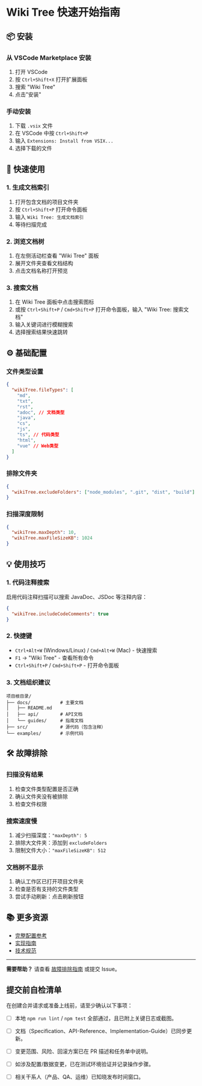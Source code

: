 ﻿# Wiki Tree 快速开始指南

## 📦 安装

### 从 VSCode Marketplace 安装

1. 打开 VSCode
2. 按 `Ctrl+Shift+X` 打开扩展面板
3. 搜索 "Wiki Tree"
4. 点击"安装"

### 手动安装

1. 下载 `.vsix` 文件
2. 在 VSCode 中按 `Ctrl+Shift+P`
3. 输入 `Extensions: Install from VSIX...`
4. 选择下载的文件

## 🚀 快速使用

### 1. 生成文档索引

1. 打开包含文档的项目文件夹
2. 按 `Ctrl+Shift+P` 打开命令面板
3. 输入 `Wiki Tree: 生成文档索引`
4. 等待扫描完成

### 2. 浏览文档树

1. 在左侧活动栏查看 "Wiki Tree" 面板
2. 展开文件夹查看文档结构
3. 点击文档名称打开预览

### 3. 搜索文档

1. 在 Wiki Tree 面板中点击搜索图标
2. 或按 `Ctrl+Shift+P` / `Cmd+Shift+P` 打开命令面板，输入 "Wiki Tree: 搜索文档"
3. 输入关键词进行模糊搜索
4. 选择搜索结果快速跳转

## ⚙️ 基础配置

### 文件类型设置

```json
{
  "wikiTree.fileTypes": [
    "md",
    "txt",
    "rst",
    "adoc", // 文档类型
    "java",
    "cs",
    "js",
    "ts", // 代码类型
    "html",
    "vue" // Web类型
  ]
}
```

### 排除文件夹

```json
{
  "wikiTree.excludeFolders": ["node_modules", ".git", "dist", "build"]
}
```

### 扫描深度限制

```json
{
  "wikiTree.maxDepth": 10,
  "wikiTree.maxFileSizeKB": 1024
}
```

## 💡 使用技巧

### 1. 代码注释搜索

启用代码注释扫描可以搜索 JavaDoc、JSDoc 等注释内容：

```json
{
  "wikiTree.includeCodeComments": true
}
```

### 2. 快捷键

- `Ctrl+Alt+W` (Windows/Linux) / `Cmd+Alt+W` (Mac) - 快速搜索
- `F1` → "Wiki Tree" - 查看所有命令
- `Ctrl+Shift+P` / `Cmd+Shift+P` - 打开命令面板

### 3. 文档组织建议

```
项目根目录/
├── docs/           # 主要文档
│   ├── README.md
│   ├── api/        # API文档
│   └── guides/     # 指南文档
├── src/            # 源代码（包含注释）
└── examples/       # 示例代码
```

## 🛠️ 故障排除

### 扫描没有结果

1. 检查文件类型配置是否正确
2. 确认文件夹没有被排除
3. 检查文件权限

### 搜索速度慢

1. 减少扫描深度：`"maxDepth": 5`
2. 排除大文件夹：添加到 `excludeFolders`
3. 限制文件大小：`"maxFileSizeKB": 512`

### 文档树不显示

1. 确认工作区已打开项目文件夹
2. 检查是否有支持的文件类型
3. 尝试手动刷新：点击刷新按钮

## 📚 更多资源

- [完整配置参考](API-Reference.md)
- [实现指南](Implementation-Guide.md)
- [技术规范](Specification.md)

---

**需要帮助？** 请查看 [故障排除指南](Troubleshooting.md) 或提交 Issue。

## 提交前自检清单

在创建合并请求或准备上线前，请至少确认以下事项：

- [ ] 本地  `npm run lint` / `npm test` 全部通过，且已附上关键日志或截图。
- [ ] 文档（Specification、API-Reference、Implementation-Guide）已同步更新。
- [ ] 变更范围、风险、回滚方案已在 PR 描述和任务单中说明。
- [ ] 如涉及配置/数据变更，已在测试环境验证并记录操作步骤。
- [ ] 相关干系人（产品、QA、运维）已知晓发布时间窗口。


